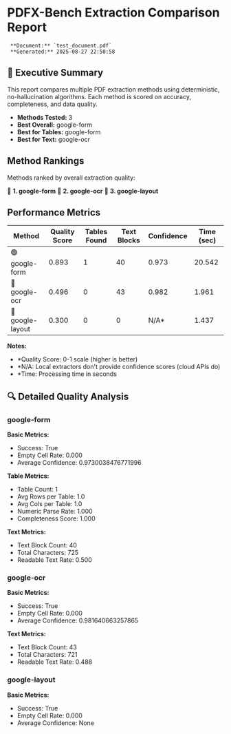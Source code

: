 # PDFX-Bench Extraction Comparison Report

     **Document:** `test_document.pdf`
     **Generated:** 2025-08-27 22:50:58

## 🎯 Executive Summary

This report compares multiple PDF extraction methods using deterministic, no-hallucination algorithms. Each method is scored on accuracy, completeness, and data quality.

- **Methods Tested:** 3
- **Best Overall:** google-form
- **Best for Tables:** google-form
- **Best for Text:** google-ocr

##  Method Rankings

Methods ranked by overall extraction quality:

🥇 **1. google-form**
🥈 **2. google-ocr**
🥉 **3. google-layout**

##  Performance Metrics

| Method | Quality Score | Tables Found | Text Blocks | Confidence | Time (sec) |
|--------|---------------|--------------|-------------|------------|------------|
| 🟢 google-form | 0.893 | 1 | 40 | 0.973 | 20.542 |
| 🔴 google-ocr | 0.496 | 0 | 43 | 0.982 | 1.961 |
| 🔴 google-layout | 0.300 | 0 | 0 | N/A* | 1.437 |

**Notes:**
- *Quality Score: 0-1 scale (higher is better)
- *N/A: Local extractors don't provide confidence scores (cloud APIs do)
- *Time: Processing time in seconds

## 🔍 Detailed Quality Analysis

### google-form

**Basic Metrics:**
- Success: True
- Empty Cell Rate: 0.000
- Average Confidence: 0.9730038476771996

**Table Metrics:**
- Table Count: 1
- Avg Rows per Table: 1.0
- Avg Cols per Table: 1.0
- Numeric Parse Rate: 1.000
- Completeness Score: 1.000

**Text Metrics:**
- Text Block Count: 40
- Total Characters: 725
- Readable Text Rate: 0.500

### google-ocr

**Basic Metrics:**
- Success: True
- Empty Cell Rate: 0.000
- Average Confidence: 0.981640663257865

**Text Metrics:**
- Text Block Count: 43
- Total Characters: 721
- Readable Text Rate: 0.488

### google-layout

**Basic Metrics:**
- Success: True
- Empty Cell Rate: 0.000
- Average Confidence: None

